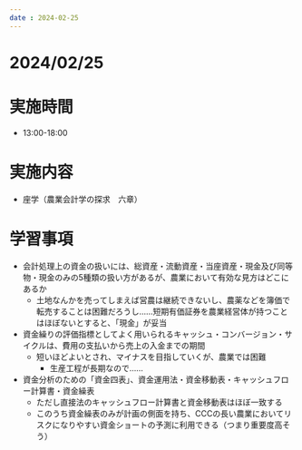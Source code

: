 ```yaml
---
date : 2024-02-25
---
```


# 2024/02/25

# 実施時間
- 13:00-18:00

# 実施内容
- 座学（農業会計学の探求　六章）

# 学習事項
- 会計処理上の資金の扱いには、総資産・流動資産・当座資産・現金及び同等物・現金のみの5種類の扱い方があるが、農業において有効な見方はどこにあるか
    - 土地なんかを売ってしまえば営農は継続できないし、農薬などを簿価で転売することは困難だろうし……短期有価証券を農業経営体が持つことはほぼないとすると、「現金」が妥当
- 資金繰りの評価指標としてよく用いられるキャッシュ・コンバージョン・サイクルは、費用の支払いから売上の入金までの期間
    - 短いほどよいとされ、マイナスを目指していくが、農業では困難
        - 生産工程が長期なので……
- 資金分析のための「資金四表」、資金運用法・資金移動表・キャッシュフロー計算書・資金繰表
    - ただし直接法のキャッシュフロー計算書と資金移動表はほぼ一致する
    - このうち資金繰表のみが計画の側面を持ち、CCCの長い農業においてリスクになりやすい資金ショートの予測に利用できる（つまり重要度高そう）